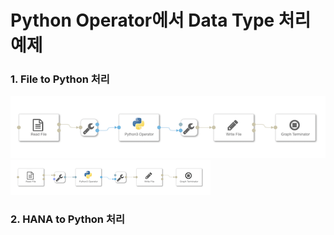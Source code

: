# Python Operator에서 Data Type 처리 예제

### 1. File to Python 처리

![](/dataconversion/images/1.FilePython.png)
![](/dataconversion/images/2.FilePython.png)


### 2. HANA to Python 처리





